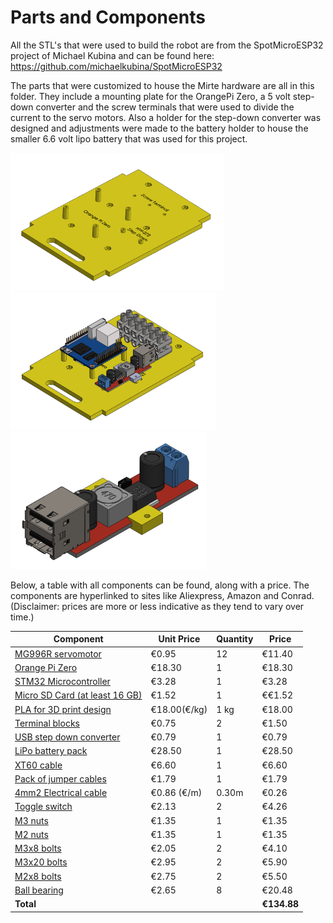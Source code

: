 # Parts and Components

All the STL's that were used to build the robot are from the SpotMicroESP32 project of Michael Kubina and can be found here:
https://github.com/michaelkubina/SpotMicroESP32

The parts that were customized to house the Mirte hardware are all in this folder. They include a mounting plate for the OrangePi Zero, a 5 volt step-down converter and the screw terminals that were used to divide the current to the servo motors. Also a holder for the step-down converter was designed and adjustments were made to the battery holder to house the smaller 6.6 volt lipo battery that was used for this project.  

<img src="Docs/CircuitBoardB&Y.PNG" height="220"/><img src="Docs/CircuitBoardB&Y_Components.PNG"  height = "220"/><img src="Docs/Step_Down_Mount.PNG"  height = "220"/>

Below, a table with all components can be found, along with a price. The components are hyperlinked to sites like Aliexpress, Amazon and Conrad. (Disclaimer: prices are more or less indicative as they tend to vary over time.) 

| **Component** | **Unit Price** | **Quantity** | **Price** | 
| --- | --- | --- | --- |
| [MG996R servomotor](https://nl.aliexpress.com/item/1005002401494033.html?gatewayAdapt=glo2nld&_randl_currency=EUR&_randl_shipto=NL&src=google&src=google&albch=shopping&acnt=494-037-6276&slnk=&plac=&mtctp=&albbt=Google_7_shopping&albagn=888888&isSmbAutoCall=false&needSmbHouyi=false&albcp=6459980570&albag=76980386066&trgt=539263010115&crea=nl1005002401494033&netw=u&device=c&albpg=539263010115&albpd=nl1005002401494033&gclid=CjwKCAiA24SPBhB0EiwAjBgkhtZn1nGwebyr0YrxPG9MMPrCdABAa8YDOLLJ6hoeDrqgQRhS2R0M6hoC9wgQAvD_BwE&gclsrc=aw.ds&aff_fcid=3b851b9753ad48349a96ad4f84588ec5-1642165276964-00391-UneMJZVf&aff_fsk=UneMJZVf&aff_platform=aaf&sk=UneMJZVf&aff_trace_key=3b851b9753ad48349a96ad4f84588ec5-1642165276964-00391-UneMJZVf&terminal_id=ef4a460e5edf4aaebe4ec8a29cc925d7) | €0.95 | 12 | €11.40 |
| [Orange Pi Zero](https://nl.aliexpress.com/item/1005002918902225.html?gatewayAdapt=glo2nld&_randl_currency=EUR&_randl_shipto=NL&src=google&aff_fcid=4ba3e075c05747568311128695b6a972-1642165496735-00013-UneMJZVf&aff_fsk=UneMJZVf&aff_platform=aaf&sk=UneMJZVf&aff_trace_key=4ba3e075c05747568311128695b6a972-1642165496735-00013-UneMJZVf&terminal_id=ef4a460e5edf4aaebe4ec8a29cc925d7) | €18.30 | 1 | €18.30 |
| [STM32 Microcontroller](https://nl.aliexpress.com/item/1005002721621360.html?gatewayAdapt=glo2nld&_randl_currency=EUR&_randl_shipto=NL&src=google&src=google&albch=shopping&acnt=494-037-6276&slnk=&plac=&mtctp=&albbt=Google_7_shopping&albagn=888888&isSmbAutoCall=false&needSmbHouyi=false&albcp=12556492032&albag=121061693882&trgt=1284054470089&crea=nl1005002721621360&netw=u&device=c&albpg=1284054470089&albpd=nl1005002721621360&gclid=CjwKCAiA24SPBhB0EiwAjBgkhvnzVnNYzRQXN9Bvs2YEji48udlsXwkAvSa_gaiCFRj4LWFSFVXkWRoC04IQAvD_BwE&gclsrc=aw.ds&aff_fcid=39d7015f80ba43c9bd768ea85c624c64-1642165518538-05320-UneMJZVf&aff_fsk=UneMJZVf&aff_platform=aaf&sk=UneMJZVf&aff_trace_key=39d7015f80ba43c9bd768ea85c624c64-1642165518538-05320-UneMJZVf&terminal_id=ef4a460e5edf4aaebe4ec8a29cc925d7) | €3.28 | 1 | €3.28 |
| [Micro SD Card (at least 16 GB)](https://nl.aliexpress.com/item/1005003698975403.html?spm=a2g0o.productlist.0.0.6f541b94OASxMJ&algo_pvid=64a5f68a-2f6c-43f3-8a00-85057e662b90&algo_exp_id=64a5f68a-2f6c-43f3-8a00-85057e662b90-39&pdp_ext_f=%7B%22sku_id%22%3A%2212000026851524250%22%7D&pdp_pi=-1%3B1.51%3B-1%3B-1%40salePrice%3BEUR%3Bsearch-mainSearch)| €1.52 | 1 | €€1.52 |
| [PLA for 3D print design](https://www.amazon.nl/filament-printers-stiften-diameter-kleur/dp/B08D79V39W/ref=asc_df_B08D79V39W/?tag=nlshogostdde-21&linkCode=df0&hvadid=494682720391&hvpos=&hvnetw=g&hvrand=10683311177016466710&hvpone=&hvptwo=&hvqmt=&hvdev=c&hvdvcmdl=&hvlocint=&hvlocphy=9102681&hvtargid=pla-1228066336783&psc=1) | €18.00(€/kg) | 1 kg | €18.00 |
| [Terminal blocks](https://www.amazon.nl/Fixpoint-77008-kroonluchter-mm²-transparant/dp/B000V8GR9O/ref=asc_df_B000V8GR9O/?tag=nlshogostdde-21&linkCode=df0&hvadid=430516654065&hvpos=&hvnetw=g&hvrand=7825961289045030379&hvpone=&hvptwo=&hvqmt=&hvdev=c&hvdvcmdl=&hvlocint=&hvlocphy=9102681&hvtargid=pla-563290875765&psc=1) | €0.75 | 2 | €1.50 |
| [USB step down converter](https://nl.aliexpress.com/item/4001333967589.html?spm=a2g0o.productlist.0.0.5c1e768edVk81I&algo_pvid=1c34160a-47b6-40a6-993f-5e1f6ad4af4c&algo_exp_id=1c34160a-47b6-40a6-993f-5e1f6ad4af4c-8&pdp_ext_f=%7B%22sku_id%22%3A%2210000015725504190%22%7D&pdp_pi=-1%3B1.01%3B-1%3BEUR+1.03%40salePrice%3BEUR%3Bsearch-mainSearch) | €0.79 | 1 | €0.79 |
| [LiPo battery pack](https://www.conrad.nl/p/hacker-life-accupack-66-v-2100-mah-aantal-cellen-2-30-c-softcase-xt60-2178343) | €28.50 | 1 | €28.50 |
| [XT60 cable](https://www.conrad.nl/p/modelcraft-58378-10-accu-kabel-1x-xt60-stekker-1x-open-kabeleinde-1000-cm-40-mm-1235115) | €6.60 | 1 | €6.60 |
| [Pack of jumper cables](https://www.otronic.nl/a-60558956/draden-en-kabels/dupont-jumper-kabels-40-stuks-male-female-10cm-draadbruggen-voor-breadboard/?gclid=CjwKCAiA24SPBhB0EiwAjBgkhs34E6plQEu0S3aOKrqz6WE9zx5ikIWMsC2dBW09zjhE_Ow84x3tfxoCqbUQAvD_BwE) | €1.79 | 1 | €1.79 |
| [4mm2 Electrical cable](https://www.elektramat.nl/aansluitdraad-4-mm-zwart-per-meter/?channable=0141ac69640036313037393694&utm_source=google-surfaces&utm_medium=organic&gclid=CjwKCAiA24SPBhB0EiwAjBgkhrjp0bcmZ-KZkcf-ek8s6mUlvqz808ktepDndP6SzPL20EEk9E3vZxoC7pkQAvD_BwE) | €0.86 (€/m) | 0.30m | €0.26 |
| [Toggle switch](https://www.amazon.nl/PEREL-8013AC-tuimelschakelaar-verticaal-aan-één/dp/B01E03NGLC/ref=sr_1_64?__mk_nl_NL=ÅMÅŽÕÑ&keywords=tuimelschakelaar&qid=1642166485&sr=8-64) | €2.13 | 2 | €4.26 |
| [M3 nuts](https://www.toolstation.nl/zeskantmoer/p20200) | €1.35 | 1 | €1.35 |
| [M2 nuts](https://www.toolstation.nl/zeskantmoer/p20199) | €1.35 | 1 | €1.35 |
| [M3x8 bolts](https://www.123-3d.nl/123-3D-Metaalschroef-inbus-M3x8-cilinderkop-verzinkt-50-stuks-i3078-t3122.html) | €2.05 | 2 | €4.10 |
| [M3x20 bolts](https://www.123-3d.nl/123-3D-Metaalschroef-inbus-M3x20-cilinderkop-verzinkt-50-stuks-i1175-t3122.html) | €2.95 | 2 | €5.90 |
| [M2x8 bolts](https://www.123-3d.nl/123-3D-Metaalschroef-bolkop-M2x8-verzinkt-50-stuks-i4739-t16149.html) | €2.75 | 2 | €5.50 |
| [Ball bearing](https://www.conrad.nl/p/reely-kogellager-radiaal-chroomstaal-binnendiameter-5-mm-buitendiameter-16-mm-toerental-max-43000-omwmin-214442) | €2.65 | 8 | €20.48 |
| **Total** | | | **€134.88** | 

